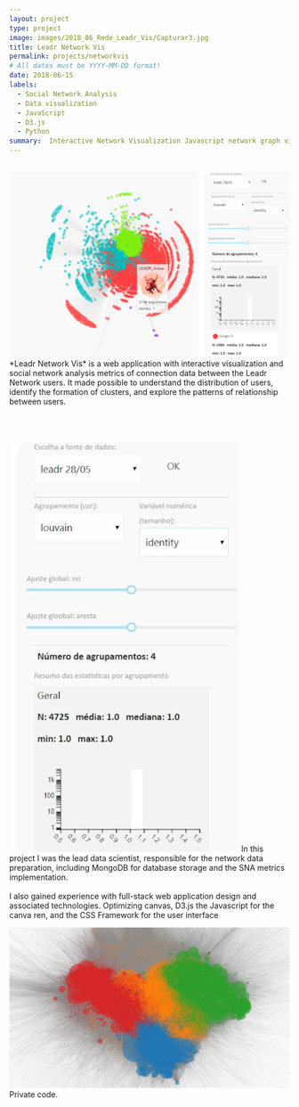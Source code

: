 ```yaml
---
layout: project
type: project
image: images/2018_06_Rede_Leadr_Vis/Capturar3.jpg
title: Leadr Network Vis
permalink: projects/networkvis
# All dates must be YYYY-MM-DD format!
date: 2018-06-15
labels:
  - Social Network Analysis
  - Data visualization
  - JavaScript
  - D3.js
  - Python
summary:  Interactive Network Visualization Javascript network graph visualization.
---
```

<br/>
<img class="ui large right floated rounded image" src="../images/2018_06_Rede_Leadr_Vis/Capturar.JPG">
*Leadr Network Vis* is a web application with interactive visualization and social network analysis metrics of connection data between the Leadr Network users. It made possible to understand the distribution of users, identify the formation of clusters, and explore the patterns of relationship between users.

<br/><br/><br/>
<img class="ui small right floated rounded image" src="../images/2018_06_Rede_Leadr_Vis/Capturar4.jpg">
In this project I was the lead data scientist, responsible for the network data preparation, including MongoDB for database storage and the SNA metrics implementation. 
<br/>
<br/>
I also gained experience with full-stack web application design and associated technologies. Optimizing canvas, D3.js the Javascript for the canva ren, and the CSS Framework for the user interface

<img class="ui huge image rounded image" src="../images/2018_06_Rede_Leadr_Vis/Capturar2.JPG">



 
<br/>
Private code.
<br/>
<br/>
<br/>
<br/>
<br/>
